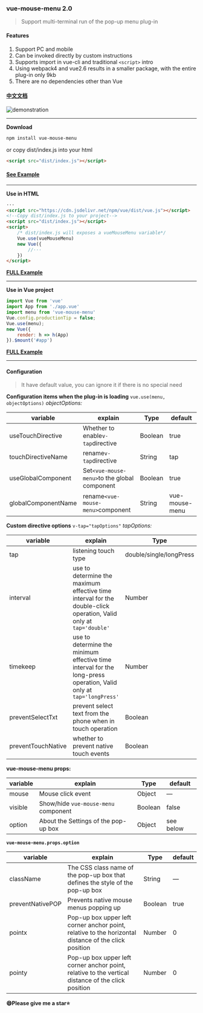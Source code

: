 ### vue-mouse-menu 2.0
>Support multi-terminal run of the pop-up menu plug-in
#### Features
1. Support PC and mobile
2. Can be invoked directly by custom instructions
3. Supports import in vue-cli and traditional `<script>` intro
4. Using webpack4 and vue2.6 results in a smaller package, with the entire plug-in only 9kb
5. There are no dependencies other than Vue

#### [中文文档](https://github.com/zgj233/vue-mouse-menu/blob/master/README.zh.md)

![demonstration](https://github.com/zgj233/vue-mouse-menu/blob/master/touch.gif)

* * *
**Download**
```bash
npm install vue-mouse-menu
```
or copy dist/index.js into your html
```html
<script src="dist/index.js"></script>
```

#### [See Example](https://github.com/zgj233/vue-mouse-menu/tree/master/example)

* * *

**Use in HTML**
```html
···
<script src="https://cdn.jsdelivr.net/npm/vue/dist/vue.js"></script>
<!--Copy dist/index.js to your project-->
<script src="dist/index.js"></script>
<script>
    /* dist/index.js will exposes a vueMouseMenu variable*/
    Vue.use(vueMouseMenu)
    new Vue({
        //···
    })
</script>

```
**[FULL Example](https://github.com/zgj233/vue-mouse-menu/tree/master/dist-test)**

* * *

**Use in Vue project**
```javascript
import Vue from 'vue'
import App from './app.vue'
import menu from 'vue-mouse-menu' 
Vue.config.productionTip = false;
Vue.use(menu);
new Vue({
    render: h => h(App)
}).$mount('#app')

```
**[FULL Example](https://github.com/zgj233/vue-mouse-menu/tree/master/example)**

* * *
#### Configuration
> It have default value, you can ignore it if there is no special need

**Configuration items when the plug-in is loading**
`vue.use(menu, objectOptions)`
*objectOptions:*

| variable | explain | Type | default |
| --- | --- | --- | --- |
| useTouchDirective | Whether to enable`v-tap`directive | Boolean | true |
| touchDirectiveName | rename`v-tap`directive | String | tap |
| useGlobalComponent | Set`<vue-mouse-menu>`to the global component | Boolean | true |
| globalComponentName | rename`<vue-mouse-menu>`component | String | vue-mouse-menu |

**Custom directive options**
`v-tap="tapOptions"`
*tapOptions:*

| variable | explain | Type | default |
| --- | --- | --- | --- |
| tap | listening touch type | double/single/longPress | double |
| interval | use to determine the maximum effective time interval for the double-click operation, Valid only at `tap='double'` | Number | 500 |
| timekeep | use to determine the minimum effective time interval for the long-press operation, Valid only at `tap='longPress'` | Number | 1000 |
| preventSelectTxt | prevent select text from the phone when in touch operation | Boolean | true |
| preventTouchNative | whether to prevent native touch events | Boolean | false |

**vue-mouse-menu props:**

| variable | explain | Type | default |
| --- | --- | --- | --- |
| mouse | Mouse click event | Object | — |
| visible | Show/hide `vue-mouse-menu` component | Boolean | false |
| option | About the Settings of the pop-up box | Object | see below |

**`vue-mouse-menu.props.option`**

| variable | explain | Type | default |
| --- | --- | --- | --- |
| className | The CSS class name of the pop-up box that defines the style of the pop-up box | String | — |
| preventNativePOP | Prevents native mouse menus popping up | Boolean | true |
| pointx | Pop-up box upper left corner anchor point, relative to the horizontal distance of the click position | Number | 0 |
| pointy | Pop-up box upper left corner anchor point, relative to the vertical distance of the click position | Number | 0 |

**😄Please give me a star⭐**